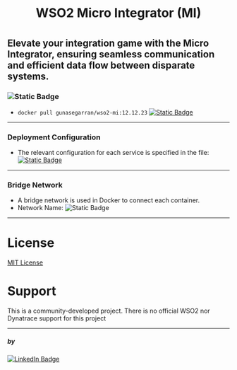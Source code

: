 <h1> <center> WSO2 Micro Integrator (MI) </center><h1>

<h2>Elevate your integration game with the Micro Integrator, ensuring seamless communication and efficient data flow between disparate systems.</h2>


### ![Static Badge](https://shields.io/badge/WSO2_Micro_Integrator-lightgrey?logo=wordpress&style=for-the-badge&logoColor=black&labelColor=orange)
- `docker pull gunasegarran/wso2-mi:12.12.23`
[![Static Badge](https://img.shields.io/badge/12.12.23-blue?style=for-the-badge&logo=docker&logoColor=blue&label=gunasegarran/wso2-mi&labelColor=grey&color=lightblue)](https://hub.docker.com/repository/docker/gunasegarran/wso2-mi/general)

-----

### Deployment Configuration
- The relevant configuration for each service is specified in the file:
[![Static Badge](https://img.shields.io/badge/TOML-lightgrey?style=for-the-badge&logo=toml&logoColor=with&label=deployment&labelColor=grey&color=red)](conf/mi-cli/conf/deployment.toml)


----
### Bridge Network

- A bridge network is used in Docker to connect each container.
- Network Name: 
![Static Badge](https://img.shields.io/badge/middleware--network-323330?style=for-the-badge&logo=dotnet&logoColor=white)


------

# License

[MIT License](LICENSE)

# Support
This is a community-developed project. There is no official WSO2 nor Dynatrace support for this project


----
##### by
[![LinkedIn Badge](https://img.shields.io/badge/gunasegarran-323330?style=for-the-adge&logo=linkedin&logoColor=blue)](https://www.linkedin.com/in/gunasegarran/)